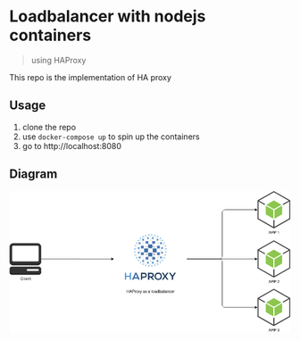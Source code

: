 # Loadbalancer with nodejs containers

> using HAProxy

This repo is the implementation of HA proxy
## Usage

1. clone the repo
1. use `docker-compose up` to spin up the containers
1. go to http://localhost:8080

## Diagram

<p align="center">
  <img alt="Diagram" src="./diagram.png">
</p>
